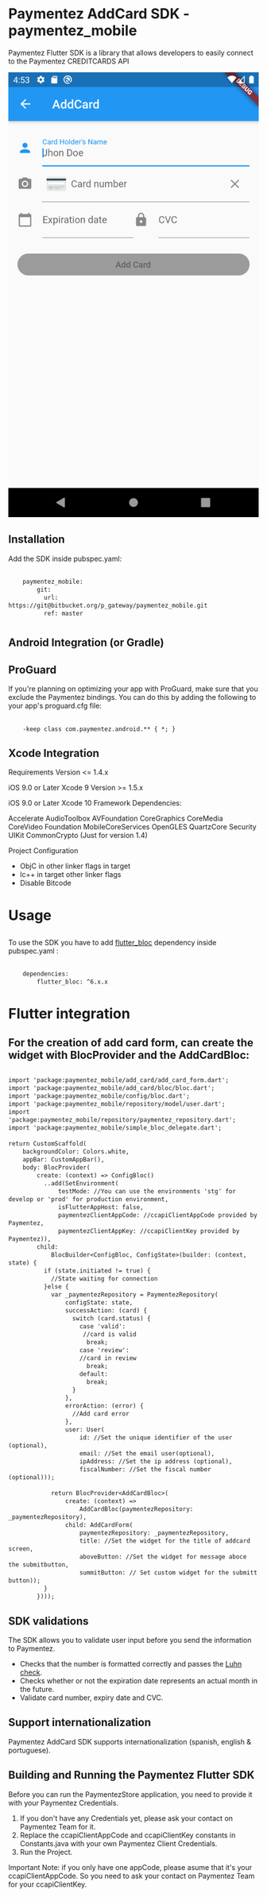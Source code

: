 # Paymentez AddCard SDK  - paymentez_mobile

Paymentez Flutter SDK is a library that allows developers to easily connect to the Paymentez CREDITCARDS API

![AddCardSDK](sdk_example.png)

## Installation

Add the SDK inside pubspec.yaml:
##
		paymentez_mobile:
			git:
      		  url: https://git@bitbucket.org/p_gateway/paymentez_mobile.git
      		  ref: master

# 

## Android Integration (or Gradle)

## ProGuard

If you're planning on optimizing your app with ProGuard, make sure that you exclude the Paymentez bindings.
You can do this by adding the following to your app's proguard.cfg file:
##
		-keep class com.paymentez.android.** { *; }
##

## Xcode Integration

Requirements
Version <= 1.4.x

iOS 9.0 or Later
Xcode 9
Version >= 1.5.x

iOS 9.0 or Later
Xcode 10
Framework Dependencies:

Accelerate AudioToolbox AVFoundation CoreGraphics CoreMedia CoreVideo Foundation MobileCoreServices OpenGLES QuartzCore Security UIKit CommonCrypto (Just for version 1.4)

Project Configuration

- ObjC in other linker flags in target
- lc++ in target other linker flags
- Disable Bitcode


# Usage

## 

To use the SDK you have to add [flutter_bloc](https://pub.dev/packages/flutter_bloc) dependency inside pubspec.yaml : 
##
		dependencies:
			flutter_bloc: ^6.x.x
##

# Flutter integration
##
## For the creation of add card form, can create the widget with BlocProvider and the AddCardBloc:
##

	import 'package:paymentez_mobile/add_card/add_card_form.dart';
	import 'package:paymentez_mobile/add_card/bloc/bloc.dart';
	import 'package:paymentez_mobile/config/bloc.dart';
	import 'package:paymentez_mobile/repository/model/user.dart';
	import 'package:paymentez_mobile/repository/paymentez_repository.dart';
	import 'package:paymentez_mobile/simple_bloc_delegate.dart';

	return CustomScaffold(
        backgroundColor: Colors.white,
        appBar: CustomAppBar(),
        body: BlocProvider(
            create: (context) => ConfigBloc()
              ..add(SetEnvironment(
                  testMode: //You can use the environments 'stg' for develop or 'prod' for production environment,
                  isFlutterAppHost: false,
                  paymentezClientAppCode: //ccapiClientAppCode provided by Paymentez,
                  paymentezClientAppKey: //ccapiClientKey provided by Paymentez)),
            child:
                BlocBuilder<ConfigBloc, ConfigState>(builder: (context, state) {
              if (state.initiated != true) {
                //State waiting for connection
              }else {
                var _paymentezRepository = PaymentezRepository(
                    configState: state,
                    successAction: (card) {
                      switch (card.status) {
                        case 'valid':
                         //card is valid
                          break;
                        case 'review':
                        //card in review
                          break;
                        default:
                          break;
                      }
                    },
                    errorAction: (error) {
                      //Add card error
                    },
                    user: User(
                        id: //Set the unique identifier of the user (optional),
                        email: //Set the email user(optional),
                        ipAddress: //Set the ip address (optional),
                        fiscalNumber: //Set the fiscal number (optional)));

                return BlocProvider<AddCardBloc>(
                    create: (context) =>
                        AddCardBloc(paymentezRepository: _paymentezRepository),
                    child: AddCardForm(
                        paymentezRepository: _paymentezRepository,
                        title: //Set the widget for the title of addcard screen,
                        aboveButton: //Set the widget for message aboce the submitbutton,
                        summitButton: // Set custom widget for the submitt button));
              }
            })));
##

## SDK validations

The SDK allows you to validate user input before you send the information to Paymentez.

- Checks that the number is formatted correctly and passes the [Luhn check](https://en.wikipedia.org/wiki/Luhn_algorithm).
- Checks whether or not the expiration date represents an actual month in the future.
- Validate card number, expiry date and CVC.

## Support internationalization

Paymentez AddCard SDK supports internationalization (spanish, english & portuguese).



## Building and Running the Paymentez Flutter SDK

Before you can run the PaymentezStore application, you need to provide it with your Paymentez Credentials.

1. If you don't have any Credentials yet, please ask your contact on Paymentez Team for it.
2. Replace the ccapiClientAppCode and ccapiClientKey constants in Constants.java with your own Paymentez Client Credentials.
3. Run the Project.

Important Note: if you only have one appCode, please asume that it's your ccapiClientAppCode. So you need to ask your contact on Paymentez Team for your ccapiClientKey.



	
	
